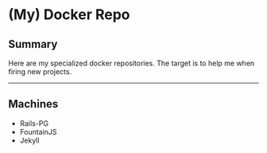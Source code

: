 # (My) Docker Repo

## Summary

Here are my specialized docker repositories.
The target is to help me when firing new projects.


- - -

## Machines

- Rails-PG
- FountainJS
- Jekyll
